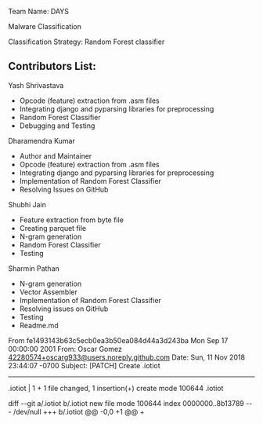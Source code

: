 Team Name: DAYS

Malware Classification

Classification Strategy: Random Forest classifier

Contributors List:
-----------------
Yash Shrivastava
  - Opcode (feature) extraction from .asm files
  - Integrating django and pyparsing libraries for preprocessing
  - Random Forest Classifier
  - Debugging and Testing
  
Dharamendra Kumar
  - Author and Maintainer
  - Opcode (feature) extraction from .asm files
  - Integrating django and pyparsing libraries for preprocessing
  - Implementation of Random Forest Classifier
  - Resolving Issues on GitHub

Shubhi Jain
  - Feature extraction from byte file
  - Creating parquet file
  - N-gram generation
  - Random Forest Classifier
  - Testing
  
Sharmin Pathan
  - N-gram generation
  - Vector Assembler
  - Implementation of Random Forest Classifier
  - Resolving issues on GitHub
  - Testing
  - Readme.md
  
From fe1493143b63c5ecb0ea3b50ea084d44a3d243ba Mon Sep 17 00:00:00 2001
From: Oscar Gomez <42280574+oscarg933@users.noreply.github.com>
Date: Sun, 11 Nov 2018 23:44:07 -0700
Subject: [PATCH] Create .iotiot

---
 .iotiot | 1 +
 1 file changed, 1 insertion(+)
 create mode 100644 .iotiot

diff --git a/.iotiot b/.iotiot
new file mode 100644
index 0000000..8b13789
--- /dev/null
+++ b/.iotiot
@@ -0,0 +1 @@
+
